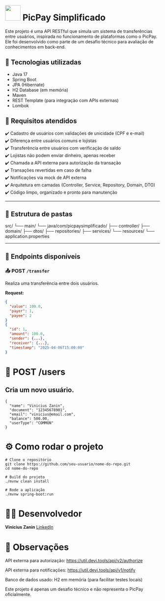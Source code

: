 # <img src="https://upload.wikimedia.org/wikipedia/commons/5/5e/PicPay_Logogrande.png" width="50"/> PicPay Simplificado

Este projeto é uma API RESTful que simula um sistema de transferências entre usuários, inspirada no funcionamento de plataformas como o PicPay. Ele foi desenvolvido como parte de um desafio técnico para avaliação de conhecimentos em back-end.

## 🚀 Tecnologias utilizadas

- Java 17
- Spring Boot
- JPA (Hibernate)
- H2 Database (em memória)
- Maven
- REST Template (para integração com APIs externas)
- Lombok

## 📌 Requisitos atendidos

✔️ Cadastro de usuários com validações de unicidade (CPF e e-mail)  
✔️ Diferença entre usuários comuns e lojistas  
✔️ Transferência entre usuários com verificação de saldo  
✔️ Lojistas não podem enviar dinheiro, apenas receber  
✔️ Chamada a API externa para autorização da transação  
✔️ Transações revertidas em caso de falha  
✔️ Notificações via mock de API externa  
✔️ Arquitetura em camadas (Controller, Service, Repository, Domain, DTO)  
✔️ Código limpo, organizado e pronto para manutenção  

---

## 📂 Estrutura de pastas

src/ └── main/ └── java/com/picpaysimplificado/ ├── controller/ ├── domain/ ├── dtos/ ├── repositories/ ├── services/ └── resources/ └── application.properties

---

## 🔄 Endpoints disponíveis

### 📤 POST `/transfer`

Realiza uma transferência entre dois usuários.

**Request:**
```json
{
  "value": 100.0,
  "payer": 1,
  "payee": 2
}
{
  "id": 1,
  "amount": 100.0,
  "sender": {...},
  "receiver": {...},
  "timestamp": "2025-04-06T15:00:00"
}
```
# 👤 POST /users
## Cria um novo usuário.
```
{
  "name": "Vinicius Zanin",
  "document": "12345678901",
  "email": "vinicius@email.com",
  "balance": 500.00,
  "userType": "COMMON"
}
```
# ⚙️ Como rodar o projeto
```
# Clone o repositório
git clone https://github.com/seu-usuario/nome-do-repo.git
cd nome-do-repo

# Build do projeto
./mvnw clean install

# Rode a aplicação
./mvnw spring-boot:run

```
# 👨‍💻 Desenvolvedor

**Vinicius Zanin**
[LinkedIn](https://www.linkedin.com/in/viniciuszanin)

# 📝 Observações
API externa para autorização: https://util.devi.tools/api/v2/authorize

API externa para notificações: https://util.devi.tools/api/v1/notify

Banco de dados usado: H2 em memória (para facilitar testes locais)

Este projeto é apenas um desafio técnico e não representa o PicPay oficialmente.
